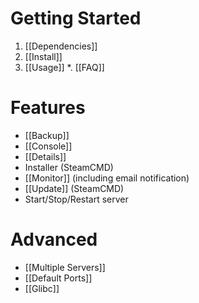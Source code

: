 # Getting Started
1. [[Dependencies]]
2. [[Install]]
3. [[Usage]]
*. [[FAQ]]
# Features
* [[Backup]]
* [[Console]]
* [[Details]]
* Installer (SteamCMD)
* [[Monitor]] (including email notification)
* [[Update]] (SteamCMD)
* Start/Stop/Restart server

# Advanced
* [[Multiple Servers]]
* [[Default Ports]]
* [[Glibc]]
